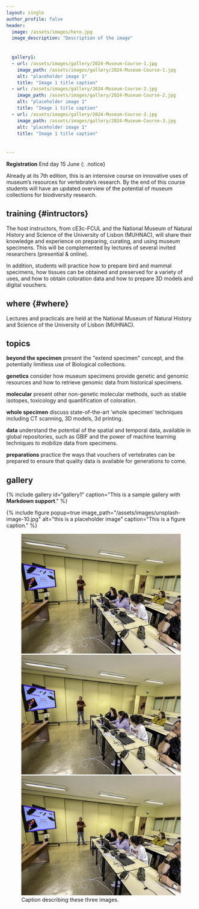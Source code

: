 ```yaml
---
layout: single
author_profile: false
header:
  image: /assets/images/hero.jpg
  image_description: "Description of the image"


  gallery1:
  - url: /assets/images/gallery/2024-Museum-Course-1.jpg
    image_path: /assets/images/gallery/2024-Museum-Course-1.jpg
    alt: "placeholder image 1"
    title: "Image 1 title caption"
  - url: /assets/images/gallery/2024-Museum-Course-2.jpg
    image_path: /assets/images/gallery/2024-Museum-Course-2.jpg
    alt: "placeholder image 1"
    title: "Image 1 title caption"
  - url: /assets/images/gallery/2024-Museum-Course-3.jpg
    image_path: /assets/images/gallery/2024-Museum-Course-3.jpg
    alt: "placeholder image 1"
    title: "Image 1 title caption"


---
```


**Registration** End day 15 June
{: .notice}


Already at its 7th edition, this is an intensive course on innovative uses of museum’s resources for vertebrate’s research. By the end of this course students will have an updated overview of the potential of museum collections for biodiversity research.

## training {#intructors}

The host instructors, from cE3c-FCUL and the National Museum of Natural History and Science of the University of Lisbon (MUHNAC), will share their knowledge and experience on preparing, curating, and using museum specimens. This will be complemented by lectures of several invited researchers (presential & online).

In addition, students will practice how to prepare bird and mammal specimens, how tissues can be obtained and preserved for a variety of uses, and how to obtain coloration data and how to prepare 3D models and digital vouchers.

## where {#where}

Lectures and practicals are held at the National Museum of Natural History and Science of the University of Lisbon (MUHNAC).

## topics

**beyond the specimen**
present the "extend specimen" concept, and the potentially limitless use of Biological collections.

**genetics**
consider how museum specimens provide genetic and genomic resources and how to retrieve genomic data from historical specimens.

**molecular**
present other non-genetic molecular methods, such as stable isotopes, toxicology and quantification of coloration.

**whole specimen**
discuss state-of-the-art ‘whole specimen’ techniques including CT scanning, 3D models, 3d printing.

**data**
understand the potential of the spatial and temporal data, available in global repositories, such as GBIF and the power of machine learning techniques to mobilize data from specimens.

**preparations**
practice the ways that vouchers of vertebrates can be prepared to ensure that quality data is available for generations to come.

## gallery

{% include gallery id=“gallery1" caption="This is a sample gallery with **Markdown support**." %}



{% include figure popup=true image_path="/assets/images/unsplash-image-10.jpg" alt="this is a placeholder image" caption="This is a figure caption." %}


<figure class="third">
	<img src="/assets/images/gallery/2024-Museum-Course-1.jpg">
	<img src="/assets/images/gallery/2024-Museum-Course-1.jpg">
	<img src="/assets/images/gallery/2024-Museum-Course-1.jpg">
	<figcaption>Caption describing these three images.</figcaption>
</figure>



